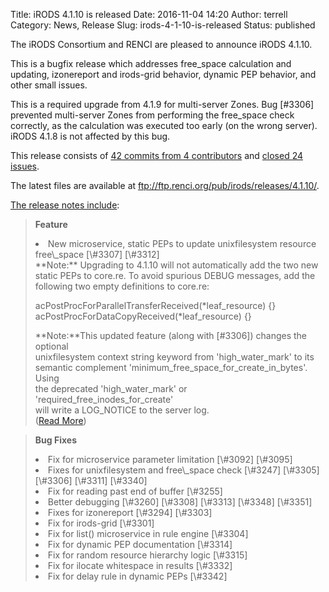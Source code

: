 Title: iRODS 4.1.10 is released
Date: 2016-11-04 14:20
Author: terrell
Category: News, Release
Slug: irods-4-1-10-is-released
Status: published

The iRODS Consortium and RENCI are pleased to announce iRODS 4.1.10.

This is a bugfix release which addresses free\_space calculation and
updating, izonereport and irods-grid behavior, dynamic PEP behavior, and
other small issues.

This is a required upgrade from 4.1.9 for multi-server Zones. Bug
[\#3306] prevented multi-server Zones from performing the free\_space
check correctly, as the calculation was executed too early (on the wrong
server). iRODS 4.1.8 is not affected by this bug.

This release consists of [42 commits from 4
contributors](https://github.com/irods/irods/compare/4.1.9...4.1.10) and
[closed 24
issues](https://github.com/irods/irods/issues?q=milestone%3A4.1.10).

The latest files are available at
<ftp://ftp.renci.org/pub/irods/releases/4.1.10/>.  
<!--more-->

[The release notes
include](https://docs.irods.org/4.1.10/release_notes/):

> **Feature**
>
> <li>
> New microservice, static PEPs to update unixfilesystem resource
> free\_space [\#3307] [\#3312]
>
> </li>
> **Note:**  
>  Upgrading to 4.1.10 will not automatically add the two new static
> PEPs  
>  to core.re. To avoid spurious DEBUG messages, add the following two  
>  empty definitions to core.re:
>
> acPostProcForParallelTransferReceived(\*leaf\_resource) {}  
>  acPostProcForDataCopyReceived(\*leaf\_resource) {}
>
> **Note:**This updated feature (along with [\#3306]) changes the
> optional  
>  unixfilesystem context string keyword from 'high\_water\_mark' to
> its  
>  semantic complement 'minimum\_free\_space\_for\_create\_in\_bytes'.
> Using  
>  the deprecated 'high\_water\_mark' or
> 'required\_free\_inodes\_for\_create'  
>  will write a LOG\_NOTICE to the server log.  
>  ([Read
> More](https://docs.irods.org/4.1.10/manual/architecture/#unixfilesystem))

> **Bug Fixes**
>
> <li>
> Fix for microservice parameter limitation [\#3092] [\#3095]
>
> </li>
> <li>
> Fixes for unixfilesystem and free\_space check [\#3247] [\#3305]
> [\#3306] [\#3311] [\#3340]
>
> </li>
> <li>
> Fix for reading past end of buffer [\#3255]
>
> </li>
> <li>
> Better debugging [\#3260] [\#3308] [\#3313] [\#3348] [\#3351]
>
> </li>
> <li>
> Fixes for izonereport [\#3294] [\#3303]
>
> </li>
> <li>
> Fix for irods-grid [\#3301]
>
> </li>
> <li>
> Fix for list() microservice in rule engine [\#3304]
>
> </li>
> <li>
> Fix for dynamic PEP documentation [\#3314]
>
> </li>
> <li>
> Fix for random resource hierarchy logic [\#3315]
>
> </li>
> <li>
> Fix for ilocate whitespace in results [\#3332]
>
> </li>
> <li>
> Fix for delay rule in dynamic PEPs [\#3342]
>
> </li>

